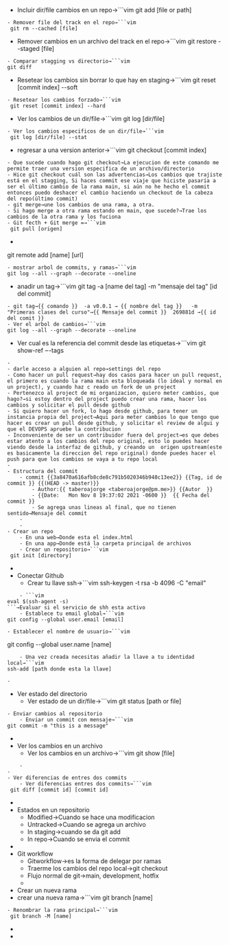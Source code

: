 - Incluir dir/file cambios en un repo→```vim
git add [file or path]
```
- Remover file del track en el repo→```vim
 git rm --cached [file]
```
- Remover cambios en un archivo del track en el repo→```vim
 git restore --staged [file]
```
- Comparar stagging vs directorio→```vim
git diff
```
- Resetear los cambios sin borrar lo que hay en staging→```vim
git reset [commit index] --soft
```
- Resetear los cambios forzado→```vim
 git reset [commit index] --hard
```
- Ver los cambios de un dir/file→```vim
git log [dir/file]
```
- Ver los cambios especificos de un dir/file→```vim
 git log [dir/file] --stat
```
- regresar a una version anterior→```vim
 git checkout [commit index] 
```
- Que sucede cuando hago git checkout→La ejecucion de este comando me permite traer una version especifica de un archivo/directorio
- Hice git checkout cuál son las advertencias→Los cambios que trajiste está en el stagging, Si haces commit ese viaje que hiciste pasaría a ser el último cambio de la rama main, si aún no he hecho el commit entonces puedo deshacer el cambio haciendo un checkout de la cabeza del repo(último commit)
- git merge→une los cambios de una rama, a otra.
- Si hago merge a otra rama estando en main, que sucede?→Trae los cambios de la otra rama y los fuciona
- Git fecth + Git merge =→```vim
 git pull [origen]
```
- ```vim
git remote add [name] [url]
```→Para agregar el origen es decir, a donde haremos push/pull
- mostrar arbol de commits, y ramas→```vim
git log --all --graph --decorate --oneline
```
- anadir un tag→```vim
 git tag -a [name del tag] -m "mensaje del tag" [id del commit]
```
- git tag→{{ comando }}  -a v0.0.1 → {{ nombre del tag }}   -m "Primeras clases del curso"→{{ Mensaje del commit }}  269881d →{{ id del comit }}
- Ver el arbol de cambios→```vim
git log --all --graph --decorate --oneline
```
- Ver cual es la referencia del commit desde las etiquetas→```vim
git show-ref ‒-tags
```
- 
- darle acceso a alguien al repo→settings del repo
- Como hacer un pull request→hay dos casos para hacer un pull request, el primero es cuando la rama main esta bloqueada (lo ideal y normal en un project), y cuando haz c reado un fork de un project
- Pertenezco al project de mi organizacion, quiero meter cambios, que hago?→si estoy dentro del project puedo crear una rama, hacer los cambios y solicitar el pull desde github
- Si quiero hacer un fork, lo hago desde github, para tener un instancia propia del project→Aqui para meter cambios lo que tengo que hacer es crear un pull desde github, y solicitar el review de algui y que el DEVOPS apruebe la contribucion
- Inconveniente de ser un contribuidor fuera del project→es que debes estar atento a los cambios del repo original, esto lo puedes hacer viendo desde la interfaz de github, y creando un  origen upstream(este es basicamente la direccion del repo original) donde puedes hacer el push para que los cambios se vaya a tu repo local
- 
- Estructura del commit 
    - commit {{3a8470a616afb8cde8c791b5020346b948c13ee2}} {{Tag, id de commit }} {{(HEAD -> master)}} 
        - Author:{{ taberoajorge <taberoajorge@pm.me>}} {{Autor  }} 
        - {{Date:   Mon Nov 8 19:37:02 2021 -0600 }}  {{ Fecha del commit }} 
        - Se agrega unas lineas al final, que no tienen sentido→Mensaje del commit
    - 
    - 
- Crear un repo
    - En una web→Donde esta el index.html
    - En una app→Donde está la carpeta principal de archivos
    - Crear un repositorio→```vim
 git init [directory]
```
- 
- Conectar Github
    - Crear tu llave ssh→```vim
 ssh-keygen -t rsa -b 4096 -C "email"
```
    - ```vim
eval $(ssh-agent -s) 
```→Evaluar si el servicio de shh esta activo
    - Establece tu email global→```vim
git config --global user.email [email]
```
    - Establecer el nombre de usuario→```vim
 git config --global user.name [name]
```
    - Una vez creada necesitas añadir la llave a tu identidad local→```vim
ssh-add [path donde esta la llave]
```
    - 
- Ver estado del directorio 
    - Ver estado de un dir/file→```vim
 git status [path or file]

```
- Enviar cambios al repositorio
    - Enviar un commit con mensaje→```vim
git commit -m "this is a message"
```
- 
- Ver los cambios en un archivo
    - Ver los cambios en un archivo→```vim
git show [file]
```
    - 
- 
- Ver diferencias de entres dos commits
    - Ver diferencias entres dos commits→```vim
 git diff [commit id] [commit id]
```
- 
- Estados en un repositorio
    - Modified→Cuando se hace una modificacion
    - Untracked→Cuando se agrega un archivo
    - In staging→cuando se da git add
    - In repo→Cuando se envia el commit
- 
- Git workflow 
    - Gitworkflow→es la forma de delegar por ramas
    - Traerme los cambios del repo local→git checkout
    - Flujo normal de git→main, development, hotfix
    - 
- Crear un nueva rama 
- crear una nueva rama→```vim
git branch [name]
```
- Renombrar la rama principal→```vim
 git branch -M [name]
```
- 
- 